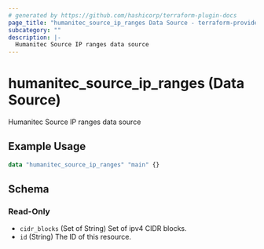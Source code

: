 ```yaml
---
# generated by https://github.com/hashicorp/terraform-plugin-docs
page_title: "humanitec_source_ip_ranges Data Source - terraform-provider-humanitec"
subcategory: ""
description: |-
  Humanitec Source IP ranges data source
---
```


# humanitec_source_ip_ranges (Data Source)

Humanitec Source IP ranges data source

## Example Usage

```terraform
data "humanitec_source_ip_ranges" "main" {}
```

<!-- schema generated by tfplugindocs -->
## Schema

### Read-Only

- `cidr_blocks` (Set of String) Set of ipv4 CIDR blocks.
- `id` (String) The ID of this resource.


